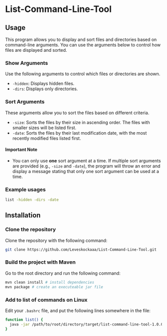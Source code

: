 # **List-Command-Line-Tool**

## **Usage**

This program allows you to display and sort files and directories based on command-line arguments. You can use the arguments below to control how files are displayed and sorted.

### **Show Arguments**

Use the following arguments to control which files or directories are shown.

- `-hidden`: Displays hidden files.
- `-dirs`: Displays only directories.

### **Sort Arguments**

These arguments allow you to sort the files based on different criteria.

- `-size`: Sorts the files by their size in ascending order. The files with smaller sizes will be listed first.
- `-date`: Sorts the files by their last modification date, with the most recently modified files listed first.

#### **Important Note**

- You can only use **one** sort argument at a time. If multiple sort arguments are provided (e.g., `-size` and `-date`), the program will throw an error and display a message stating that only one sort argument can be used at a time.

### **Example usages**

```bash
list -hidden -dirs -date
```

## **Installation**

### **Clone the repository**

Clone the repository with the following command:

```sh
git clone https://github.com/Leveskockaaa/List-Command-Line-Tool.git
```

### **Build the project with Maven**

Go to the root directory and run the following command:  

```sh
mvn clean install # install dependencies
mvn package # create an executeable jar file
```

### **Add to list of commands on Linux**

Edit your `.bashrc` file, and put the following lines somewhere in the file:  

```bash
function list() {
  java -jar /path/to/root/directory/target/list-command-line-tool-1.0.0-jar-with-dependencies.jar  "$@"
}
```
